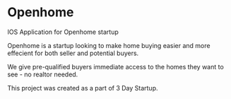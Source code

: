 # Openhome
IOS Application for Openhome startup 

Openhome is a startup looking to make home buying easier and more effecient for both seller and potential buyers. 

We give pre-qualified buyers immediate access to the homes they want to see - no realtor needed. 

This project was created as a part of 3 Day Startup.
